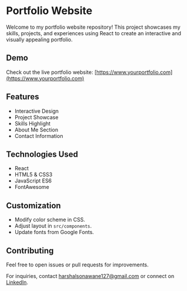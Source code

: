 # Portfolio Website

Welcome to my portfolio website repository! This project showcases my skills, projects, and experiences using React to create an interactive and visually appealing portfolio.

## Demo

Check out the live portfolio website: [https://www.yourportfolio.com](https://www.yourportfolio.com)

## Features

- Interactive Design
- Project Showcase
- Skills Highlight
- About Me Section
- Contact Information

## Technologies Used

- React
- HTML5 & CSS3
- JavaScript ES6
- FontAwesome

## Customization

- Modify color scheme in CSS.
- Adjust layout in `src/components`.
- Update fonts from Google Fonts.

## Contributing

Feel free to open issues or pull requests for improvements.

For inquiries, contact [harshalsonawane127@gmail.com](mailto:harshalsonawane127@gmail.com) or connect on [LinkedIn](https://www.linkedin.com/in/harshal-sonawane-97100b229/).